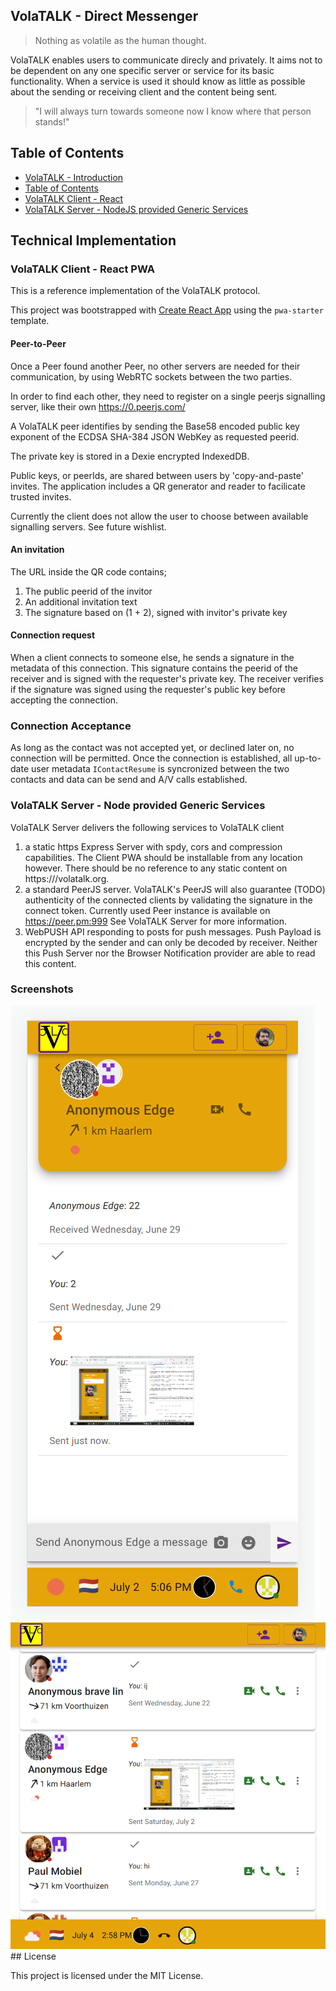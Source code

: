 ## VolaTALK - Direct Messenger

> Nothing as volatile as the human thought.

VolaTALK enables users to communicate direcly and privately. It aims not to be dependent on any one specific server or service for its basic functionality. When a service is used it should know as little as possible about the sending or receiving client and the content being sent. 

> "I will always turn towards someone now I know where that person stands!" 

## Table of Contents

- [VolaTALK - Introduction](#VolaTALK---Encrypted-peer-to-peer-Messenger-PWA)
- [Table of Contents](#table-of-contents)
- [VolaTALK Client - React](#VolaTALK-Client---React)
- [VolaTALK Server - NodeJS provided Generic Services](#volatalk-server---node-provided-generic-services)

## Technical Implementation

### VolaTALK Client - React PWA

This is a reference implementation of the VolaTALK protocol.

This project was bootstrapped with [Create React App](https://github.com/facebookincubator/create-react-app) using the `pwa-starter` template.


#### Peer-to-Peer
Once a Peer found another Peer, no other servers are needed for their communication, by using WebRTC sockets between the two parties. 

In order to find each other, they need to register on a single peerjs signalling server, like their own https://0.peerjs.com/

A VolaTALK peer identifies by sending the Base58 encoded public key exponent of the ECDSA SHA-384 JSON WebKey as requested peerid.

The private key is stored in a Dexie encrypted IndexedDB.

Public keys, or peerIds, are shared between users by 'copy-and-paste' invites. The application includes a QR generator and reader to facilicate trusted invites. 

Currently the client does not allow the user to choose between available signalling servers. See future wishlist.

#### An invitation
The URL inside the QR code contains;

1. The public peerid of the invitor
2. An additional invitation text 
3. The signature based on (1 + 2), signed with invitor's private key

#### Connection request
When a client connects to someone else, he sends a signature in the metadata of this connection. This signature contains the peerid of the receiver and is signed with the requester's private key. The receiver verifies if the signature was signed using the requester's public key before accepting the connection.

### Connection Acceptance
As long as the contact was not accepted yet, or declined later on, no connection will be permitted. Once the connection is established, all up-to-date user metadata `IContactResume` is syncronized between the two contacts and data can be send and A/V calls established. 

### VolaTALK Server - Node provided Generic Services

VolaTALK Server delivers the following services to VolaTALK client

1. a static https Express Server with spdy, cors and compression capabilities. The Client PWA should be installable from any location however. There should be no reference to any static content on https:///volatalk.org. 
2. a standard PeerJS server. VolaTALK's PeerJS will also guarantee (TODO) authenticity of the connected clients by validating the signature in the connect token. Currently used Peer instance is available on https://peer.pm:999 See VolaTALK Server for more information.
3. WebPUSH API responding to posts for push messages. Push Payload is encrypted by the sender and can only be decoded by receiver. Neither this Push Server nor the Browser Notification provider are able to read this content. 

### Screenshots
<img src="https://github.com/bosskabouter/volatalk/blob/44db4f7c438258ccbdd35e5c5f30f3b07b4df637/client/public/screenshots/Messages.png"/>

<img src="https://github.com/bosskabouter/volatalk/blob/44db4f7c438258ccbdd35e5c5f30f3b07b4df637/client/public/screenshots/contacts.png"/>
## License

This project is licensed under the MIT License.
